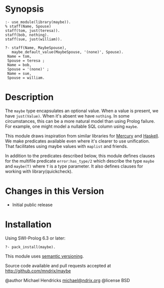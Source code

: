 # Synopsis

    :- use_module(library(maybe)).
    % staff(Name, Spouse)
    staff(tom, just(teresa)).
    staff(bob, nothing).
    staff(sue, just(william)).

    ?- staff(Name, MaybeSpouse),
       maybe_default_value(MaybeSpouse, '(none)', Spouse).
     Name = tom,
     Spouse = teresa ;
     Name = bob,
     Spouse = '(none)' ;
     Name = sue,
     Spouse = william.

# Description

The `maybe` type encapsulates an optional value.  When a value is present, we have `just(Value)`.  When it's absent we have `nothing`.  In some circumstances, this can be a more natural model than using Prolog failure.  For example, one might model a nullable SQL column using `maybe`.

This module draws inspiration from similar libraries for [Mercury](http://www.mercurylang.org/information/doc-release/mercury_library/maybe.html#maybe) and [Haskell](http://hackage.haskell.org/package/base/docs/Data-Maybe.html).  We make predicates available even where it's clearer to use unification.  That facilitates using maybe values with `maplist` and friends.

In addition to the predicates described below, this module defines clauses for the multifile predicate `error:has_type/2` which describe the type `maybe` and `maybe(T)` where `T` is a type parameter.  It also defines clauses for working with library(quickcheck).

# Changes in this Version

  * Initial public release

# Installation

Using SWI-Prolog 6.3 or later:

    ?- pack_install(maybe).

This module uses [semantic versioning](http://semver.org/).

Source code available and pull requests accepted at
http://github.com/mndrix/maybe

@author Michael Hendricks <michael@ndrix.org>
@license BSD
